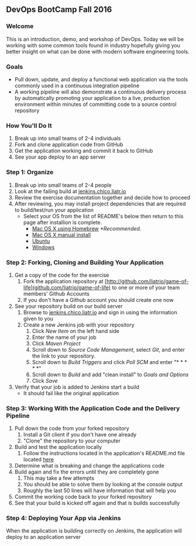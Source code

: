 ## DevOps BootCamp Fall 2016

### Welcome
This is an introduction, demo, and workshop of DevOps. Today we will be working
with some common tools found in industry hopefully giving you better insight on
what can be done with modern software engineering tools.

### Goals
* Pull down, update, and deploy a functional web application via the tools commonly used in a continuous integration pipeline
* A working pipeline will also demonstrate a continuous delivery process by automatically promoting your application to a live, production environment within minutes of committing code to a source control repository

### How You'll Do It
1. Break up into small teams of 2-4 individuals
2. Fork and clone application code from GitHub
3. Get the application working and commit it back to GitHub
4. See your app deploy to an app server

### Step 1: Organize
1. Break up into small teams of 2-4 people
2. Look at the failing build at [jenkins.chico.liatr.io](http://jenkins.chico.liatr.io)
3. Review the exercise documentation together and decide how to proceed
4. After reviewing, you may install project dependencies that are required to build/test/run your application
   * Select your OS from the list of README's below then return to this page after installion is complete.
      * [Mac OS X using Homebrew](Other-READMES/mac-homebrew-setup.md) _*Recommended_.
      * [Mac OS X manual install](Other-READMES/mac-manual-setup.md)
      * [Ubuntu](Other-READMES/ubuntu-env-setup.md)
      * [Windows](Other-READMES/windows-setup.md)

### Step 2: Forking, Cloning and Building Your Application
1. Get a copy of the code for the exercise
   1. Fork the application repository at [http://github.com/liatrio/game-of-life](github.com/liatrio/game-of-life) to one or more of your team members' Github Accounts
   2. If you don't have a Github account you should create one now
2. See your repository build on our build server
   1. Browse to [jenkins.chico.liatr.io](jenkins.chico.liatr.io) and sign in using the information given to you
   2. Create a new Jenkins job with your repository
      1. Click _New Item_ on the left hand side
      2. Enter the name of your job
      3. Click _Maven Project_
      4. Scroll down to _Source Code Management_, select _Git_, and enter the link to your repository.
      5. Scroll down to _Build Triggers_ and click _Poll SCM_ and enter "* * * * *"
      6. Scroll down to _Build_  and add "clean install" to _Goals and Options_
      7. Click _Save_
3. Verify that your job is added to Jenkins start a build
      * It should fail like the original application

### Step 3: Working With the Application Code and the Delivery Pipeline
1. Pull down the code from your forked repository
   1. Install a Git client if you don't have one already
   2. "Clone" the repository to your computer
2. Build and test the application locally
   1. Follow the instructions located in the application's README.md file located [here](Other-READMES/orig_README.markdown)
3. Determine what is breaking and change the applications code
4. Build again and fix the errors until they are completely gone
   1. This may take a few attempts
   2.  You should be able to solve them by looking at the console output
   3. Roughly the last 50 lines will have information that will help you
5. Commit the working code back to your forked repository
6. See that your build is kicked off again and that is builds successfully

### Step 4: Deploying Your App via Jenkins
 When the application is building correctly on Jenkins, the application will deploy to an application server
